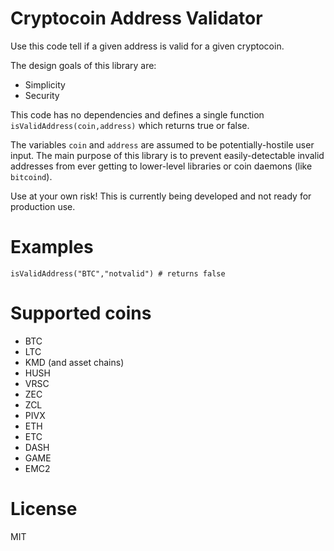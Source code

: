 # Cryptocoin Address Validator

Use this code tell if a given address is valid for a given cryptocoin.

The design goals of this library are:
  * Simplicity
  * Security

This code has no dependencies and defines a single function
`isValidAddress(coin,address)` which returns true or false.

The variables `coin` and `address` are assumed to be potentially-hostile user input. The main purpose of this library is to prevent easily-detectable invalid addresses from ever getting to lower-level libraries or coin daemons (like `bitcoind`).

Use at your own risk! This is currently being developed and not ready
for production use.

# Examples

    isValidAddress("BTC","notvalid") # returns false

# Supported coins

  * BTC
  * LTC
  * KMD (and asset chains)
  * HUSH
  * VRSC
  * ZEC
  * ZCL
  * PIVX
  * ETH
  * ETC
  * DASH
  * GAME
  * EMC2

# License

MIT

